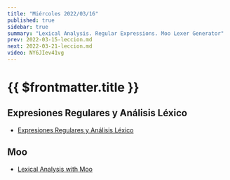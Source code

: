 ```yaml
---
title: "Miércoles 2022/03/16"
published: true
sidebar: true
summary: "Lexical Analysis. Regular Expressions. Moo Lexer Generator"
prev: 2022-03-15-leccion.md
next: 2022-03-21-leccion.md
video: NY6JIev41vg
---
```


# {{ $frontmatter.title }}

## Expresiones Regulares y Análisis Léxico

* [Expresiones Regulares y Análisis Léxico](/temas/expresiones-regulares-y-analisis-lexico/#expresiones-regulares)

## Moo 

* [Lexical Analysis with Moo](/temas/syntax-analysis/earley/moo.html)

